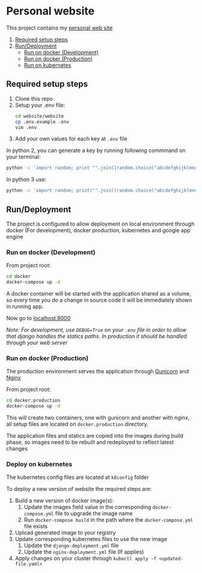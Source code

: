 # Personal website
This project contains my [personal web site](https://giovanniaguirre.me)

1. [Required setup steps](#Required-setup-steps)
2. [Run/Deployment](#Run/Deployment)
    * [Run on docker (Development)](#Run-on-docker-(Development))
    * [Run on docker (Production)](#Run-on-docker-(Production))
    * [Run on kubernetes](#Deploy-on-kubernetes)

## Required setup steps
1. Clone this repo
2. Setup your .env file:
   ```bash
   cd website/website
   cp .env.example .env
   vim .env
   ```
3. Add your own values for each key at `.env` file

In python 2, you can generate a key by running following commmand on your terminal:
```bash
python -c 'import random; print "".join([random.choice("abcdefghijklmnopqrstuvwxyz0123456789!@#$%^&*(-_=+)") for i in range(50)])'
```

In python 3 use:
```bash
python -c 'import random; print("".join([random.choice("abcdefghijklmnopqrstuvwxyz0123456789!@#$%^&*(-_=+)") for i in range(50)]))'
```

## Run/Deployment
The project is configured to allow deployment on local environment through docker (For development), docker production, kubernetes and google app engine

### Run on docker (Development)

From project root:
```bash
cd docker
docker-compose up -d
``` 

A docker container will be started with the application shared as a volume, so every time you do a change in source code it will be immediately shown in running app.

Now go to [localhost:8000](http://localhost:8000)

*Note: For development, use `DEBUG=True` on your `.env` file in order to allow that django handles the statics paths. In production it should be handled through your web server*

### Run on docker (Production)
The production environment serves the application through
[Gunicorn](https://gunicorn.org) and [Nginx](https://www.nginx.com/)

From project root:
```bash
cd docker.production
docker-compose up -d
```

This will create two containers, one with gunicorn and another with nginx, all setup files are located on `docker.production` directory.

The application files and statics are copied into the images during build phase, so images need to be rebuilt and redeployed to reflect latest changes

### Deploy on kubernetes
The kubernetes config files are located at `k8config` folder

To deploy a new version of website the required steps are:
1. Build a new version of docker image(s):
    1. Update the images field value in the corresponding `docker-compose.yml` file to upgrade the image name
    2. Run `docker-compose build` in the path where the `docker-compose.yml` file exists
2. Upload generated image to your registry
3. Update corresponding kubernetes files to use the new image
    1. Update the `django-deployment.yml` file
    2. Update the `nginx-deployment.yml` file (If applies)
4. Apply changes on your cluster through `kubectl apply -f <updated-file.yaml>`

